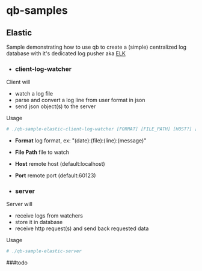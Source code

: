 # qb-samples
## Elastic
Sample demonstrating how to use qb to create a (simple) centralized log database with it's dedicated log pusher aka [ELK](https://www.elastic.co/what-is/elk-stack)
* ### client-log-watcher

Client will
* watch a log file
* parse and convert a log line from user format in json
* send json object(s) to the server

Usage
```sh
# ./qb-sample-elastic-client-log-watcher [FORMAT] [FILE_PATH] [HOST?] [PORT?]
```
* **Format** log format, ex: "(date):(file):(line):(message)"
* **File Path** file to watch
* **Host** remote host (default:localhost)
* **Port** remote port (default:60123)

* ### server

Server will
* receive logs from watchers
* store it in database
* receive http request(s) and send back requested data

Usage
```sh
# ./qb-sample-elastic-server
```

###todo